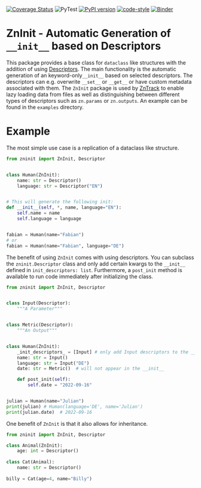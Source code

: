 [![Coverage Status](https://coveralls.io/repos/github/zincware/ZnInit/badge.svg?branch=main)](https://coveralls.io/github/zincware/ZnInit?branch=main)
![PyTest](https://github.com/zincware/ZnInit/actions/workflows/pytest.yaml/badge.svg)
[![PyPI version](https://badge.fury.io/py/zninit.svg)](https://badge.fury.io/py/zninit)
[![code-style](https://img.shields.io/badge/code%20style-black-black)](https://github.com/psf/black/)
[![Binder](https://mybinder.org/badge_logo.svg)](https://mybinder.org/v2/gh/zincware/ZnInit/HEAD)

# ZnInit - Automatic Generation of ``__init__`` based on Descriptors

This package provides a base class for ``dataclass`` like structures with the addition of using [Descriptors](https://docs.python.org/3/howto/descriptor.html).
The main functionality is the automatic generation of an keyword-only``__init__`` based on selected descriptors.
The descriptors can e.g. overwrite ``__set__`` or ``__get__`` or have custom metadata associated with them.
The ``ZnInit`` package is used by [ZnTrack](https://github.com/zincware/ZnTrack) to enable lazy loading data from files as well as distinguishing between different types of descriptors such as `zn.params` or `zn.outputs`. An example can be found in the `examples` directory.

# Example
The most simple use case is a replication of a dataclass like structure.

```python
from zninit import ZnInit, Descriptor


class Human(ZnInit):
    name: str = Descriptor()
    language: str = Descriptor("EN")


# This will generate the following init:
def __init__(self, *, name, language="EN"):
    self.name = name
    self.language = language


fabian = Human(name="Fabian")
# or
fabian = Human(name="Fabian", language="DE")
```

The benefit of using ``ZnInit`` comes with using descriptors. You can subclass the `zninit.Descriptor` class and only add certain kwargs to the `__init__` defined in `init_descriptors: list`. Furthermore, a `post_init` method is available to run code immediately after initializing the class.

````python
from zninit import ZnInit, Descriptor


class Input(Descriptor):
    """A Parameter"""


class Metric(Descriptor):
    """An Output"""


class Human(ZnInit):
    _init_descriptors_ = [Input] # only add Input descriptors to the __init__
    name: str = Input()
    language: str = Input("DE")
    date: str = Metric()  # will not appear in the __init__

    def post_init(self):
        self.date = "2022-09-16"


julian = Human(name="Julian")
print(julian) # Human(language='DE', name='Julian')
print(julian.date)  # 2022-09-16
````
One benefit of ``ZnInit`` is that it also allows for inheritance.

````python
from zninit import ZnInit, Descriptor

class Animal(ZnInit):
    age: int = Descriptor()
    
class Cat(Animal):
    name: str = Descriptor()
    
billy = Cat(age=4, name="Billy")
````
